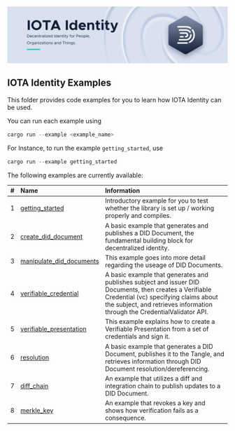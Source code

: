 ![banner](./../.meta/identity_banner.png)



## IOTA Identity Examples

This folder provides code examples for you to learn how IOTA Identity can be used.

You can run each example using 

```rust
cargo run --example <example_name>
```

For Instance, to run the example `getting_started`, use

```rust
cargo run --example getting_started
```

The following examples are currently available:

| #    | Name                                                   | Information                                                                                                                |
| :--: | :----------------------------------------------------- | :------------------------------------------------------------------------------------------------------------------------- |
| 1    | [getting_started](getting_started.rs)                  | Introductory example for you to test whether the library is set up / working properly and compiles.                        |
| 2    | [create_did_document](create_did_document.rs)          | A basic example that generates and publishes a DID Document, the fundamental building block for decentralized identity.    |
| 3    | [manipulate_did_documents](manipulate_did_document.rs) | This example goes into more detail regarding the useage of DID Documents. |
| 4    | [verifiable_credential](verifiable_credential.rs)      | A basic example that generates and publishes subject and issuer DID Documents, then creates a Verifiable Credential (vc) specifying claims about the subject, and retrieves information through the CredentialValidator API. |
| 5    | [verifiable_presentation](verifiable_presentation.rs)  | This example explains how to create a Verifiable Presentation from a set of credentials and sign it. |
| 6    | [resolution](resolution.rs)                            | A basic example that generates a DID Document, publishes it to the Tangle, and retrieves information through DID Document resolution/dereferencing. |
| 7    | [diff_chain](diff_chain.rs)                            | An example that utilizes a diff and integration chain to publish updates to a DID Document. |
| 8    | [merkle_key](merkle_key.rs)                            | An example that revokes a key and shows how verification fails as a consequence. |